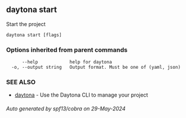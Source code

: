 ## daytona start

Start the project

```
daytona start [flags]
```

### Options inherited from parent commands

```
      --help            help for daytona
  -o, --output string   Output format. Must be one of (yaml, json)
```

### SEE ALSO

* [daytona](daytona.md)	 - Use the Daytona CLI to manage your project

###### Auto generated by spf13/cobra on 29-May-2024
